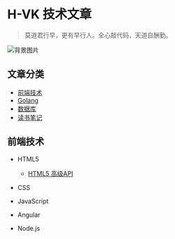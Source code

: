 # H-VK 技术文章
> 莫道君行早，更有早行人。全心敲代码，天道自酬勤。

![背景图片](https://github.com/SilenceHVK/Articles/raw/master/assets/images/bgImages/bg2.jpg)    

## 文章分类 

- [前端技术](#user-content-前端技术)
- [Golang]()
- [数据库](#user-content-数据库)
- [读书笔记](#user-content-读书笔记)


## 前端技术

- HTML5

	- [HTML5 高级API](#user-content-html5-高级api) 
	
- CSS
- JavaScript
- Angular
- Node.js

